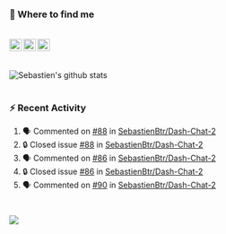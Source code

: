
<h1></h1>

### :speech_balloon: Where to find me

</br>
<a href="https://twitter.com/seb_bouttier">
  <img align="left" width="22px" src="https://cdn.jsdelivr.net/npm/simple-icons@v3/icons/twitter.svg" />
</a>
<a href="https://www.linkedin.com/in/sebastien-bouttier">
  <img align="left" width="22px" src="https://cdn.jsdelivr.net/npm/simple-icons@v3/icons/linkedin.svg" />
</a>
<a href="https://sebastien-bouttier.medium.com/">
  <img align="left" width="22px" src="https://cdn.jsdelivr.net/npm/simple-icons@v3/icons/medium.svg" />
</a>
</br>

<h1></h1>

![Sebastien's github stats](https://github-readme-stats.vercel.app/api?username=sebastienBtr&show_icons=true&title_color=24292e&icon_color=40c463&text_color=24292e&bg_color=fff&count_private=true)

<h1></h1>

### :zap: Recent Activity

<!--START_SECTION:activity-->
1. 🗣 Commented on [#88](https://github.com/SebastienBtr/Dash-Chat-2/issues/88#issuecomment-1985765880) in [SebastienBtr/Dash-Chat-2](https://github.com/SebastienBtr/Dash-Chat-2)
2. 🔒 Closed issue [#88](https://github.com/SebastienBtr/Dash-Chat-2/issues/88) in [SebastienBtr/Dash-Chat-2](https://github.com/SebastienBtr/Dash-Chat-2)
3. 🗣 Commented on [#86](https://github.com/SebastienBtr/Dash-Chat-2/issues/86#issuecomment-1985761035) in [SebastienBtr/Dash-Chat-2](https://github.com/SebastienBtr/Dash-Chat-2)
4. 🔒 Closed issue [#86](https://github.com/SebastienBtr/Dash-Chat-2/issues/86) in [SebastienBtr/Dash-Chat-2](https://github.com/SebastienBtr/Dash-Chat-2)
5. 🗣 Commented on [#90](https://github.com/SebastienBtr/Dash-Chat-2/issues/90#issuecomment-1985759207) in [SebastienBtr/Dash-Chat-2](https://github.com/SebastienBtr/Dash-Chat-2)
<!--END_SECTION:activity-->

<h1></h1>

![](https://komarev.com/ghpvc/?username=sebastienBtr)
